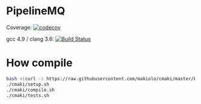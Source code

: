 # PipelineMQ
Coverage: [![codecov](https://codecov.io/gh/makiolo/PipelineMQ/branch/master/graph/badge.svg)](https://codecov.io/gh/makiolo/PipelineMQ)

gcc 4.9 / clang 3.6: [![Build Status](https://travis-ci.org/makiolo/PipelineMQ.svg?branch=master)](https://travis-ci.org/makiolo/PipelineMQ)

# How compile
```bash
bash <(curl -s https://raw.githubusercontent.com/makiolo/cmaki/master/bootstrap.sh)
./cmaki/setup.sh
./cmaki/compile.sh
./cmaki/tests.sh
```
